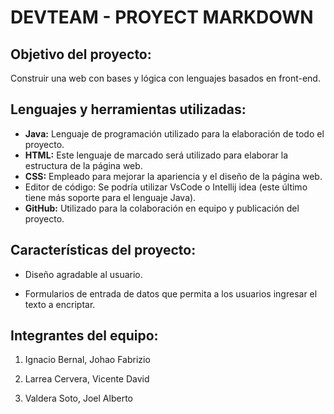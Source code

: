 # DEVTEAM - PROYECT MARKDOWN

## Objetivo del proyecto:

Construir una web con bases y lógica con lenguajes basados en front-end.

## Lenguajes y herramientas utilizadas:

*	**Java:** Lenguaje de programación utilizado para la elaboración de todo el proyecto.
*	**HTML:** Este lenguaje de marcado será utilizado para elaborar la estructura de la página web. 
*	**CSS:** Empleado para mejorar la apariencia y el diseño de la página web.
*	Editor de código: Se podría utilizar VsCode o Intellij idea (este último tiene más soporte para el lenguaje Java).
*	**GitHub:** Utilizado para la colaboración en equipo y publicación del proyecto.
## Características del proyecto:

*	Diseño agradable al usuario.

* Formularios de entrada de datos que permita a los usuarios ingresar el texto a encriptar.

## Integrantes del equipo:

1.	Ignacio Bernal, Johao Fabrizio

2.	Larrea Cervera, Vicente David

3.	Valdera Soto, Joel Alberto